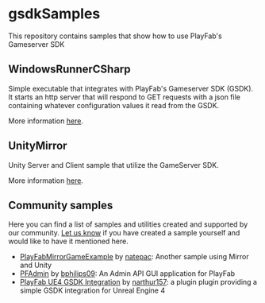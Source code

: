 # gsdkSamples
This repository contains samples that show how to use PlayFab's Gameserver SDK

## WindowsRunnerCSharp
Simple executable that integrates with PlayFab's Gameserver SDK (GSDK). It starts an http server that will respond to GET requests with a json file containing whatever configuration values it read from the GSDK.

More information [here](WindowsRunnerCSharp/README.md).

## UnityMirror
Unity Server and Client sample that utilize the GameServer SDK.

More information [here](UnityMirror/README.md).

## Community samples

Here you can find a list of samples and utilities created and supported by our community. [Let us know](https://github.com/PlayFab/gsdkSamples/issues) if you have created a sample yourself and would like to have it mentioned here.

- [PlayFabMirrorGameExample](https://github.com/natepac/playfabmirrorgameexample) by [natepac](https://github.com/natepac): Another sample using Mirror and Unity
- [PFAdmin](https://github.com/bphillips09/PFAdmin) by [bphilips09](https://github.com/bphillips09): An Admin API GUI application for PlayFab
- [PlayFab UE4 GSDK Integration](https://github.com/narthur157/playfab-gsdk-ue4) by [narthur157](https://github.com/narthur157): a plugin plugin providing a simple GSDK integration for Unreal Engine 4
